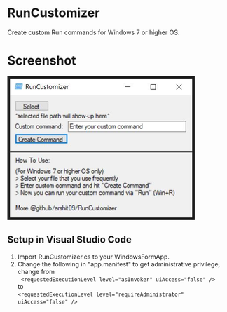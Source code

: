 # RunCustomizer
Create custom Run commands for Windows 7 or higher OS.

# Screenshot
![Main Page](https://raw.githubusercontent.com/arshit09/RunCustomizer/master/cover.jpg)

## Setup in Visual Studio Code
1) Import RunCustomizer.cs to your WindowsFormApp.
2) Change the following in "app.manifest" to get administrative privilege,<br />
change from <br />
```  <requestedExecutionLevel level="asInvoker" uiAccess="false" /> ``` <br />
to<br />
 ``` <requestedExecutionLevel level="requireAdministrator" uiAccess="false" /> ```

